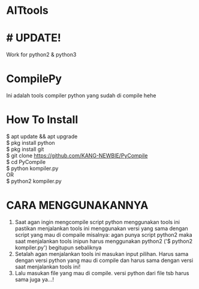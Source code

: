 # AITtools

# # UPDATE!
Work for python2 & python3
# CompilePy
Ini adalah tools compiler python yang sudah di compile hehe
# How To Install
$ apt update && apt upgrade<br>
$ pkg install python<br>
$ pkg install git<br>
$ git clone https://github.com/KANG-NEWBIE/PyCompile<br>
$ cd PyCompile<br>
$ python kompiler.py<br>
   OR<br>
$ python2 kompiler.py
# CARA MENGGUNAKANNYA
1. Saat agan ingin mengcompile script python menggunakan tools ini pastikan menjalankan tools ini menggunakan versi yang sama dengan script yang mau di compaile misalnya: agan punya script python2 maka saat menjalankan tools inipun harus menggunakan python2 ('$ python2 kompiler.py') begitupun sebaliknya<br>
2. Setalah agan menjalankan tools ini masukan input pilihan. Harus sama dengan versi python yang mau di compile dan harus sama dengan versi saat menjalankan tools ini!
3. Lalu masukan file yang mau di compile. versi python dari file tsb harus sama juga ya...!

